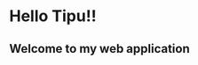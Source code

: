 <html>
<head>
<title>My Web Application</title>
<meta charset="UTF-8">
</head>
<body>
	<h1>Hello Tipu!!</h1>
	<h2>Welcome to my web application</h2>
</body>
</html>